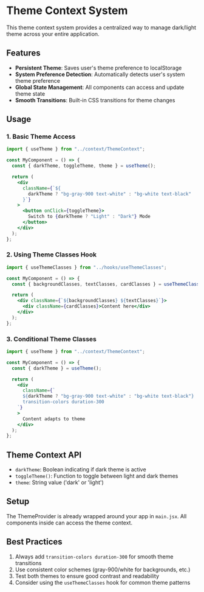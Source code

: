 # Theme Context System

This theme context system provides a centralized way to manage dark/light theme across your entire application.

## Features

- **Persistent Theme**: Saves user's theme preference to localStorage
- **System Preference Detection**: Automatically detects user's system theme preference
- **Global State Management**: All components can access and update theme state
- **Smooth Transitions**: Built-in CSS transitions for theme changes

## Usage

### 1. Basic Theme Access

```jsx
import { useTheme } from "../context/ThemeContext";

const MyComponent = () => {
  const { darkTheme, toggleTheme, theme } = useTheme();

  return (
    <div
      className={`${
        darkTheme ? "bg-gray-900 text-white" : "bg-white text-black"
      }`}
    >
      <button onClick={toggleTheme}>
        Switch to {darkTheme ? "Light" : "Dark"} Mode
      </button>
    </div>
  );
};
```

### 2. Using Theme Classes Hook

```jsx
import { useThemeClasses } from "../hooks/useThemeClasses";

const MyComponent = () => {
  const { backgroundClasses, textClasses, cardClasses } = useThemeClasses();

  return (
    <div className={`${backgroundClasses} ${textClasses}`}>
      <div className={cardClasses}>Content here</div>
    </div>
  );
};
```

### 3. Conditional Theme Classes

```jsx
import { useTheme } from "../context/ThemeContext";

const MyComponent = () => {
  const { darkTheme } = useTheme();

  return (
    <div
      className={`
      ${darkTheme ? "bg-gray-900 text-white" : "bg-white text-black"}
      transition-colors duration-300
    `}
    >
      Content adapts to theme
    </div>
  );
};
```

## Theme Context API

- `darkTheme`: Boolean indicating if dark theme is active
- `toggleTheme()`: Function to toggle between light and dark themes
- `theme`: String value ('dark' or 'light')

## Setup

The ThemeProvider is already wrapped around your app in `main.jsx`. All components inside can access the theme context.

## Best Practices

1. Always add `transition-colors duration-300` for smooth theme transitions
2. Use consistent color schemes (gray-900/white for backgrounds, etc.)
3. Test both themes to ensure good contrast and readability
4. Consider using the `useThemeClasses` hook for common theme patterns
